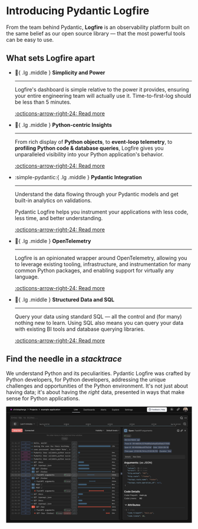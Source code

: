 # Introducing Pydantic Logfire

From the team behind Pydantic, **Logfire** is an observability platform built on the same belief as our open source library — that the most powerful tools can be easy to use.

## What sets Logfire apart

<div class="grid cards" markdown>

-   :rocket:{ .lg .middle } __Simplicity and Power__

    ---

    Logfire's dashboard is simple relative to the power it provides, ensuring your entire engineering team will actually use it. Time-to-first-log should be less than 5 minutes.

    [:octicons-arrow-right-24: Read more](simplicity)

-   :snake:{ .lg .middle } __Python-centric Insights__

    ---

    From rich display of **Python objects**, to **event-loop telemetry**, to **profiling Python code &amp; database queries**, Logfire gives you unparalleled visibility into your Python application's behavior.

    [:octicons-arrow-right-24: Read more](python-centric)

-   :simple-pydantic:{ .lg .middle } __Pydantic Integration__

    ---

    Understand the data flowing through your Pydantic models and get built-in analytics on validations.

    Pydantic Logfire helps you instrument your applications with less code, less time, and better understanding.

    [:octicons-arrow-right-24: Read more](pydantic)

-   :telescope:{ .lg .middle } __OpenTelemetry__

    ---

    Logfire is an opinionated wrapper around OpenTelemetry, allowing you to leverage existing tooling, infrastructure, and instrumentation for many common Python packages, and enabling support for virtually any language.

    [:octicons-arrow-right-24: Read more](opentelemetry)

-   :abacus:{ .lg .middle } __Structured Data and SQL__

    ---

    Query your data using standard SQL — all the control and (for many) nothing new to learn. Using SQL also means you can query your data with existing BI tools and database querying libraries.

    [:octicons-arrow-right-24: Read more](sql)


</div>


## Find the needle in a _stacktrace_

We understand Python and its peculiarities. Pydantic Logfire was crafted by Python developers, for Python developers, addressing the unique challenges and opportunities of the Python environment. It's not just about having data; it's about having the *right* data, presented in ways that make sense for Python applications.

![Logfire FastAPI screenshot](../images/index/logfire-screenshot-fastapi-200.png)

